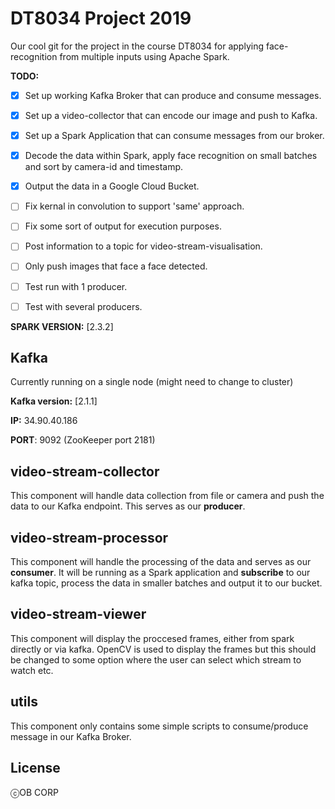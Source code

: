 # DT8034 Project 2019
Our cool git for the project in the course DT8034 for applying face-recognition from multiple inputs using Apache Spark.  

**TODO:**

- [x] Set up working Kafka Broker that can produce and consume messages.
- [x] Set up a video-collector that can encode our image and push to Kafka.
- [x] Set up a Spark Application that can consume messages from our broker.
- [x] Decode the data within Spark, apply face recognition on small batches and sort by camera-id and timestamp. 
- [x] Output the data in a Google Cloud Bucket. 
- [ ] Fix kernal in convolution to support 'same' approach.
- [ ] Fix some sort of output for execution purposes.
- [ ] Post information to a topic for video-stream-visualisation.
- [ ] Only push images that face a face detected. 
- [ ] Test run with 1 producer.
- [ ] Test with several producers. 


**SPARK VERSION:** [2.3.2]


## Kafka
Currently running on a single node (might need to change to cluster)

**Kafka version:** [2.1.1] 

**IP:** 34.90.40.186 

**PORT**: 9092 (ZooKeeper port 2181) 
	


## video-stream-collector

This component will handle data collection from file or camera and push the data to our Kafka endpoint. This serves as our **producer**. 

## video-stream-processor

This component will handle the processing of the data and serves as our **consumer**. It will be running as a Spark application and **subscribe** to our kafka topic, process the data in smaller batches and output it to our bucket. 

## video-stream-viewer

This component will display the proccesed frames, either from spark directly or via kafka. OpenCV is used to display the frames but this should be changed to some option where the user can select which stream to watch etc.

## utils

This component only contains some simple scripts to consume/produce message in our Kafka Broker. 


## License

ⓒOB CORP

